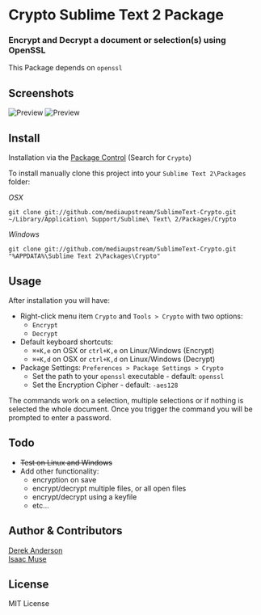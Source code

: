 Crypto Sublime Text 2 Package
=============================

### Encrypt and Decrypt a document or selection(s) using OpenSSL

This Package depends on `openssl`


Screenshots
--------
![Preview](https://github.com/mediaupstream/SublimeText-Crypto/raw/master/screenshots/Crypto_screenshot.png "Before Encryption") ![Preview](https://github.com/mediaupstream/SublimeText-Crypto/raw/master/screenshots/Crypto_encrypted_screenshot.png "After Encryption")  


Install
-------
Installation via the [Package Control](http://wbond.net/sublime_packages/package_control) (Search for `Crypto`)
  
To install manually clone this project into your `Sublime Text 2\Packages` folder:

*OSX*

    git clone git://github.com/mediaupstream/SublimeText-Crypto.git ~/Library/Application\ Support/Sublime\ Text\ 2/Packages/Crypto

*Windows*

    git clone git://github.com/mediaupstream/SublimeText-Crypto.git "%APPDATA%\Sublime Text 2\Packages\Crypto"



Usage
-----
After installation you will have:  

* Right-click menu item `Crypto` and `Tools > Crypto` with two options:  
  - `Encrypt`
  - `Decrypt`
* Default keyboard shortcuts:  
  - `⌘+K,e` on OSX or `ctrl+K,e` on Linux/Windows (Encrypt)
  - `⌘+K,d` on OSX or `ctrl+K,d` on Linux/Windows (Decrypt)
* Package Settings: `Preferences > Package Settings > Crypto`  
  - Set the path to your `openssl` executable - default: `openssl`
  - Set the Encryption Cipher - default: `-aes128`


The commands work on a selection, multiple selections or if nothing is selected the whole document. Once you trigger the command you will be prompted to enter a password.


Todo
----
* ~~Test on Linux and Windows~~
* Add other functionality:
  - encryption on save
  - encrypt/decrypt multiple files, or all open files
  - encrypt/decrypt using a keyfile
  - etc...


Author & Contributors
----------------------
[Derek Anderson](http://twitter.com/derekanderson)  
[Isaac Muse](https://github.com/facelessuser)


License
-------
MIT License
